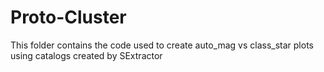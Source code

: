 # Proto-Cluster
This folder contains the code used to create auto_mag vs class_star plots using catalogs created by SExtractor
